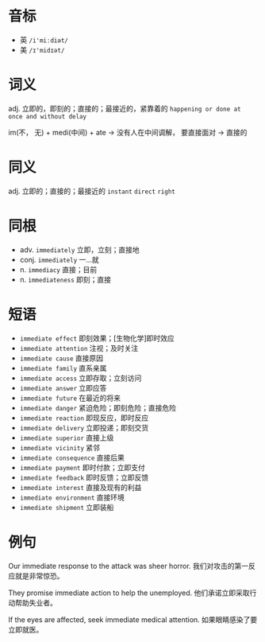 # 音标

- 英 `/i'miːdiət/`
- 美 `/ɪ'midɪət/`

# 词义

adj. 立即的，即刻的；直接的；最接近的，紧靠着的
`happening or done at once and without delay`



im(不， 无) + medi(中间) + ate → 没有人在中间调解， 要直接面对 → 直接的

# 同义

adj. 立即的；直接的；最接近的
`instant` `direct` `right`

# 同根

- adv. `immediately` 立即，立刻；直接地
- conj. `immediately` 一…就
- n. `immediacy` 直接；目前
- n. `immediateness` 即刻；直接

# 短语

- `immediate effect` 即刻效果；[生物化学]即时效应
- `immediate attention` 注视；及时关注
- `immediate cause` 直接原因
- `immediate family` 直系亲属
- `immediate access` 立即存取；立刻访问
- `immediate answer` 立即应答
- `immediate future` 在最近的将来
- `immediate danger` 紧迫危险；即刻危险；直接危险
- `immediate reaction` 即现反应，即时反应
- `immediate delivery` 立即投递；即刻交货
- `immediate superior` 直接上级
- `immediate vicinity` 紧邻
- `immediate consequence` 直接后果
- `immediate payment` 即时付款；立即支付
- `immediate feedback` 即时反馈；立即反馈
- `immediate interest` 直接及现有的利益
- `immediate environment` 直接环境
- `immediate shipment` 立即装船

# 例句

Our immediate response to the attack was sheer horror.
我们对攻击的第一反应就是非常惊恐。

They promise immediate action to help the unemployed.
他们承诺立即采取行动帮助失业者。

If the eyes are affected, seek immediate medical attention.
如果眼睛感染了要立即就医。


